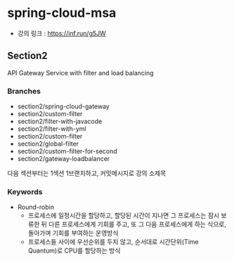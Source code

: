 # spring-cloud-msa
 
- 강의 링크 : https://inf.run/g5JW

## Section2
API Gateway Service with filter and load balancing

### Branches
- section2/spring-cloud-gateway
- section2/custom-filter
- section2/filter-with-javacode
- section2/filter-with-yml
- section2/custom-filter
- section2/global-filter
- section2/custom-filter-for-second
- section2/gateway-loadbalancer

다음 섹션부터는 1섹션 1브랜치하고, 커밋메시지로 강의 소제목

### Keywords
- Round-robin
  - 프로세스에 일정시간을 할당하고, 할당된 시간이 지나면 그 프로세스는 잠시 보류한 뒤 다른 프로세스에게 기회를 주고, 또 그 다음 프로세스에게 하는 식으로, 돌아가며 기회를 부여하는 운영방식
  - 프로세스들 사이에 우선순위를 두지 않고, 순서대로 시간단위(Time Quantum)로 CPU를 할당하는 방식
    
